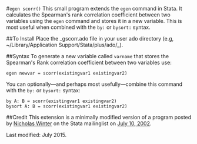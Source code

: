 
#``egen scorr()``
This small program extends the ``egen`` command in Stata. It calculates the Spearman's rank correlation coefficient between two variables using the ``egen`` command and stores it in a new variable. This is most useful when combined with the ``by:`` or ``bysort:`` syntax.

##To Install
Place the \_gscorr.ado file in your user ado directory (e.g, ~/Library/Application Support/Stata/plus/ado/_).

##Syntax
To generate a new variable called ``varname`` that stores the Spearman's Rank correlation coefficient between two variables use:

	egen newvar = scorr(existingvar1 existingvar2)

You can optionally—and perhaps most usefully—combine this command with the ``by:`` or ``bysort:`` syntax:

	by A: B = scorr(existingvar1 existingvar2)
	bysort A: B = scorr(existingvar1 existingvar2)

##Credit
This extension is a minimally modified version of a program posted by [Nicholas Winter](mailto:nwinter[at]virginia.edu) on the Stata mailinglist on [July 10, 2002](http://www.stata.com/statalist/archive/2002-07/msg00179.html). 

Last modified: July 2015.


